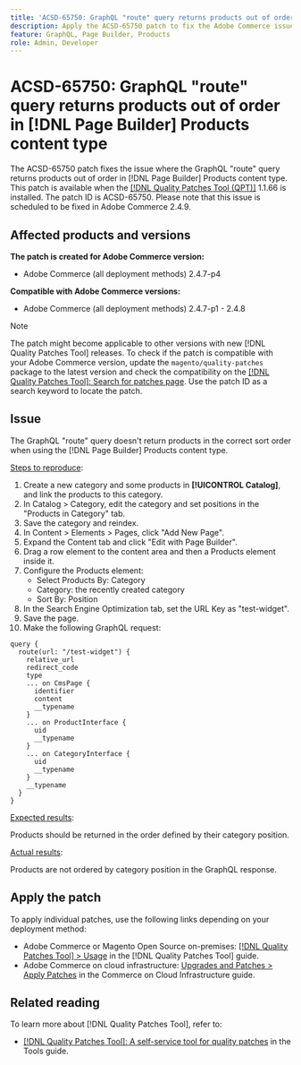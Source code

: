 ```yaml
---
title: 'ACSD-65750: GraphQL "route" query returns products out of order in [!DNL Page Builder] Products content type'
description: Apply the ACSD-65750 patch to fix the Adobe Commerce issue where the GraphQL "route" query returns products out of order in [!DNL Page Builder] Products content type.
feature: GraphQL, Page Builder, Products
role: Admin, Developer
---
```


# ACSD-65750: GraphQL "route" query returns products out of order in [!DNL Page Builder] Products content type

The ACSD-65750 patch fixes the issue where the GraphQL "route" query returns products out of order in [!DNL Page Builder] Products content type. This patch is available when the [[!DNL Quality Patches Tool (QPT)]](/help/tools/quality-patches-tool/quality-patches-tool-to-self-serve-quality-patches.md) 1.1.66 is installed. The patch ID is ACSD-65750. Please note that this issue is scheduled to be fixed in Adobe Commerce 2.4.9.

## Affected products and versions

**The patch is created for Adobe Commerce version:**

* Adobe Commerce (all deployment methods) 2.4.7-p4

**Compatible with Adobe Commerce versions:**

* Adobe Commerce (all deployment methods) 2.4.7-p1 - 2.4.8

>[!NOTE]
>
>The patch might become applicable to other versions with new [!DNL Quality Patches Tool] releases. To check if the patch is compatible with your Adobe Commerce version, update the `magento/quality-patches` package to the latest version and check the compatibility on the [[!DNL Quality Patches Tool]: Search for patches page](https://experienceleague.adobe.com/tools/commerce-quality-patches/index.html). Use the patch ID as a search keyword to locate the patch.

## Issue

The GraphQL "route" query doesn't return products in the correct sort order when using the [!DNL Page Builder] Products content type.

<u>Steps to reproduce</u>:

1. Create a new category and some products in **[!UICONTROL Catalog]**, and link the products to this category.
1. In Catalog > Category, edit the category and set positions in the "Products in Category" tab.
1. Save the category and reindex.
1. In Content > Elements > Pages, click "Add New Page".
1. Expand the Content tab and click "Edit with Page Builder".
1. Drag a row element to the content area and then a Products element inside it.
1. Configure the Products element:
    * Select Products By: Category
    * Category: the recently created category
    * Sort By: Position
1. In the Search Engine Optimization tab, set the URL Key as "test-widget".
1. Save the page.
1. Make the following GraphQL request:

```
query {
  route(url: "/test-widget") {
    relative_url
    redirect_code
    type
    ... on CmsPage {
      identifier
      content
      __typename
    }
    ... on ProductInterface {
      uid
      __typename
    }
    ... on CategoryInterface {
      uid
      __typename
    }
    __typename
  }
}
```

<u>Expected results</u>:

Products should be returned in the order defined by their category position.

<u>Actual results</u>:

Products are not ordered by category position in the GraphQL response.

## Apply the patch

To apply individual patches, use the following links depending on your deployment method:

* Adobe Commerce or Magento Open Source on-premises: [[!DNL Quality Patches Tool] > Usage](/help/tools/quality-patches-tool/usage.md) in the [!DNL Quality Patches Tool] guide.
* Adobe Commerce on cloud infrastructure: [Upgrades and Patches > Apply Patches](https://experienceleague.adobe.com/docs/commerce-cloud-service/user-guide/develop/upgrade/apply-patches.html) in the Commerce on Cloud Infrastructure guide.

## Related reading

To learn more about [!DNL Quality Patches Tool], refer to:

* [[!DNL Quality Patches Tool]: A self-service tool for quality patches](/help/tools/quality-patches-tool/quality-patches-tool-to-self-serve-quality-patches.md) in the Tools guide.
